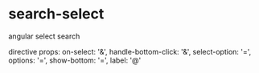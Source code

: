 # search-select
angular select search

directive props:
  on-select: '&',
  handle-bottom-click: '&',
  select-option: '=',
  options: '=',
  show-bottom: '=',
  label: '@'
